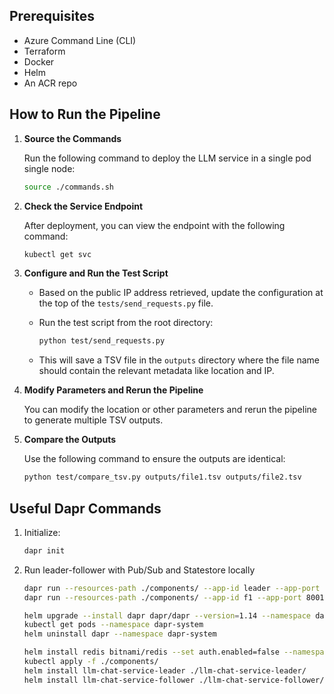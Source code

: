 ## Prerequisites

- Azure Command Line (CLI)
- Terraform
- Docker
- Helm
- An ACR repo

## How to Run the Pipeline

1. **Source the Commands**

   Run the following command to deploy the LLM service in a single pod single node:

   ```bash
   source ./commands.sh
   ```

2. **Check the Service Endpoint**

   After deployment, you can view the endpoint with the following command:

   ```bash
   kubectl get svc
   ```

3. **Configure and Run the Test Script**

   - Based on the public IP address retrieved, update the configuration at the top of the `tests/send_requests.py` file.
   - Run the test script from the root directory:

     ```bash
     python test/send_requests.py
     ```
   - This will save a TSV file in the `outputs` directory where the file name should contain the relevant metadata like location and IP.
   
4. **Modify Parameters and Rerun the Pipeline**

   You can modify the location or other parameters and rerun the pipeline to generate multiple TSV outputs.

5. **Compare the Outputs**

   Use the following command to ensure the outputs are identical:



   ```bash
   python test/compare_tsv.py outputs/file1.tsv outputs/file2.tsv
   ```


## Useful Dapr Commands

1. Initialize: 
   ```bash
   dapr init
   ```

2. Run leader-follower with Pub/Sub and Statestore locally
   ```bash
   dapr run --resources-path ./components/ --app-id leader --app-port 8000 -- uvicorn --port 8000 leader:app
   dapr run --resources-path ./components/ --app-id f1 --app-port 8001 -- uvicorn --port 8001 follower:app

   helm upgrade --install dapr dapr/dapr --version=1.14 --namespace dapr-system --create-namespace --wait
   kubectl get pods --namespace dapr-system
   helm uninstall dapr --namespace dapr-system

   helm install redis bitnami/redis --set auth.enabled=false --namespace dapr-system
   kubectl apply -f ./components/
   helm install llm-chat-service-leader ./llm-chat-service-leader/
   helm install llm-chat-service-follower ./llm-chat-service-follower/
   ```